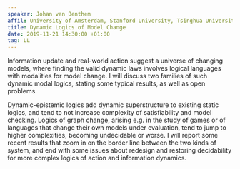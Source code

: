 ```yaml
---
speaker: Johan van Benthem
affil: University of Amsterdam, Stanford University, Tsinghua University Beijing
title: Dynamic Logics of Model Change
date: 2019-11-21 14:30:00 +01:00
tag: LL
---
```

Information update and real-world action suggest a universe of changing models, where finding the valid dynamic laws involves logical languages with modalities for model change. I will discuss two families of such dynamic modal logics, stating some typical results, as well as open problems.

Dynamic-epistemic logics add dynamic superstructure to existing static logics, and tend to not increase complexity of satisfiability and model checking. Logics of graph change, arising e.g. in the study of games or of languages that change their own models under evaluation, tend to jump to higher complexities, becoming undecidable or worse. I will report some recent results that zoom in on the border line between the two kinds of system, and end with some issues about redesign and restoring decidability for more complex logics of action and information dynamics.
